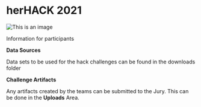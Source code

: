 # herHACK 2021

![This is an image](https://myoctocat.com/assets/images/base-octocat.svg)

Information for participants

**Data Sources**

Data sets to be used for the hack challenges can be found in the downloads folder

**Challenge Artifacts**

Any artifacts created by the teams can be submitted to the Jury. This can be done in the **Uploads** Area.


